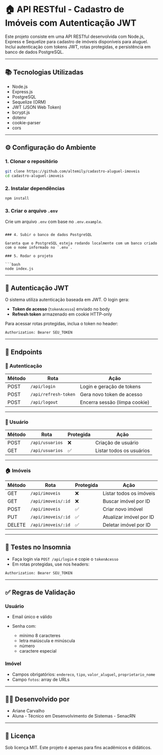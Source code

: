 # 🏠 API RESTful - Cadastro de Imóveis com Autenticação JWT

Este projeto consiste em uma API RESTful desenvolvida com Node.js, Express e Sequelize para cadastro de imóveis disponíveis para aluguel. Inclui autenticação com tokens JWT, rotas protegidas, e persistência em banco de dados PostgreSQL.

---

## 📚 Tecnologias Utilizadas

* Node.js
* Express.js
* PostgreSQL
* Sequelize (ORM)
* JWT (JSON Web Token)
* bcrypt.js
* dotenv
* cookie-parser
* cors

---


## ⚙️ Configuração do Ambiente

### 1. Clonar o repositório

```bash
git clone https://github.com/altemily/cadastro-aluguel-imoveis
cd cadastro-aluguel-imoveis
```

### 2. Instalar dependências

```bash
npm install
```

### 3. Criar o arquivo `.env`

Crie um arquivo `.env` com base no `.env.example`.

```

### 4. Subir o banco de dados PostgreSQL

Garanta que o PostgreSQL esteja rodando localmente com um banco criado com o nome informado no `.env`.

### 5. Rodar o projeto

```bash
node index.js
```

---

## 🔐 Autenticação JWT

O sistema utiliza autenticação baseada em JWT. O login gera:

* **Token de acesso** (`tokenAcesso`) enviado no body
* **Refresh token** armazenado em cookie HTTP-only

Para acessar rotas protegidas, inclua o token no header:

```
Authorization: Bearer SEU_TOKEN
```

---

## 🔀 Endpoints

### 🔑 Autenticação

| Método | Rota                 | Ação                          |
| ------ | -------------------- | ----------------------------- |
| POST   | `/api/login`         | Login e geração de tokens     |
| POST   | `/api/refresh-token` | Gera novo token de acesso     |
| POST   | `/api/logout`        | Encerra sessão (limpa cookie) |

---

### 👤 Usuário

| Método | Rota            | Protegida | Ação                     |
| ------ | --------------- | --------- | ------------------------ |
| POST   | `/api/usuarios` | ❌         | Criação de usuário       |
| GET    | `/api/usuarios` | ✅         | Listar todos os usuários |

---

### 🏠 Imóveis

| Método | Rota               | Protegida | Ação                    |
| ------ | ------------------ | --------- | ----------------------- |
| GET    | `/api/imoveis`     | ❌         | Listar todos os imóveis |
| GET    | `/api/imoveis/:id` | ❌         | Buscar imóvel por ID    |
| POST   | `/api/imoveis`     | ✅         | Criar novo imóvel       |
| PUT    | `/api/imoveis/:id` | ✅         | Atualizar imóvel por ID |
| DELETE | `/api/imoveis/:id` | ✅         | Deletar imóvel por ID   |

---

## 🧪 Testes no Insomnia

* Faça login via `POST /api/login` e copie o `tokenAcesso`
* Em rotas protegidas, use nos headers:

```
Authorization: Bearer SEU_TOKEN
```

---

## ✅ Regras de Validação

### Usuário

* Email único e válido
* Senha com:

  * mínimo 8 caracteres
  * letra maiúscula e minúscula
  * número
  * caractere especial

### Imóvel

* Campos obrigatórios: `endereco`, `tipo`, `valor_aluguel`, `proprietario_nome`
* Campo `fotos`: array de URLs

---


## 👩‍💼 Desenvolvido por

* Ariane Carvalho
* Aluna - Técnico em Desenvolvimento de Sistemas - SenacRN

---

## 📄 Licença

Sob licença MIT. Este projeto é apenas para fins acadêmicos e didáticos. 
